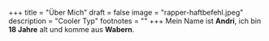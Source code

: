+++
title = "Über Mich"
draft = false
image = "rapper-haftbefehl.jpeg"
description = "Cooler Typ"
footnotes = ""
+++
Mein Name ist **Andri**, ich bin **18 Jahre** alt und komme aus **Wabern**.